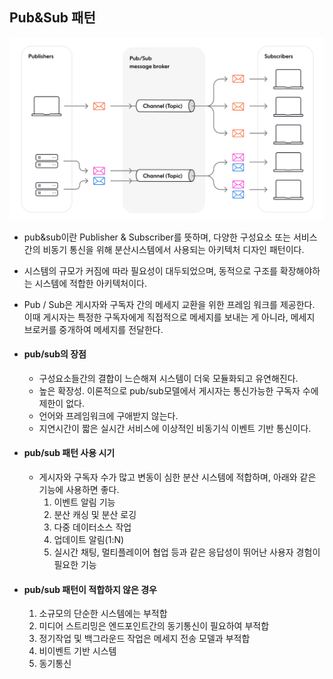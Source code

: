 ## Pub&Sub 패턴

![img.png](../assets/pub&sub.png)
- pub&sub이란 Publisher & Subscriber를 뜻하며, 다양한 구성요소 또는 서비스간의 비동기 통신을 위해 분산시스템에서 사용되는 아키텍처 디자인 패턴이다.
- 시스템의 규모가 커짐에 따라 필요성이 대두되었으며, 동적으로 구조를 확장해야하는 시스템에 적합한 아키텍처이다.
- Pub / Sub은 게시자와 구독자 간의 메세지 교환을 위한 프레임 워크를 제공한다. 이때 게시자는 특정한 구독자에게 직접적으로 메세지를 보내는 게 아니라, 메세지 브로커를 중개하여 메세지를 전달한다.

- #### pub/sub의 장점
  - 구성요소들간의 결합이 느슨해져 시스템이 더욱 모듈화되고 유연해진다.
  - 높은 확장성. 이론적으로 pub/sub모델에서 게시자는 통신가능한 구독자 수에 제한이 없다.
  - 언어와 프레임워크에 구애받지 않는다.
  - 지연시간이 짧은 실시간 서비스에 이상적인 비동기식 이벤트 기반 통신이다.
- #### pub/sub 패턴 사용 시기
  - 게시자와 구독자 수가 많고 변동이 심한 분산 시스템에 적합하며, 아래와 같은 기능에 사용하면 좋다.
    1. 이벤트 알림 기능
    2. 분산 캐싱 및 분산 로깅
    3. 다중 데이터소스 작업
    4. 업데이트 알림(1:N)
    5. 실시간 채팅, 멀티플레이어 협업 등과 같은 응답성이 뛰어난 사용자 경험이 필요한 기능

- #### pub/sub 패턴이 적합하지 않은 경우
  1. 소규모의 단순한 시스템에는 부적합
  2. 미디어 스트리밍은 엔드포인트간의 동기통신이 필요하여 부적합
  3. 정기작업 및 백그라운드 작업은 메세지 전송 모델과 부적합
  4. 비이벤트 기반 시스템
  5. 동기통신
